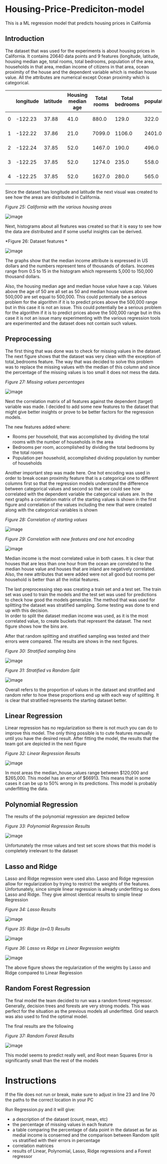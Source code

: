 # Housing-Price-Prediciton-model
This is a ML regression model that predicts housing prices in California 


## Introduction

The dataset that was used for the experiments is about housing prices in California. 
It contains 20640 data points and 9 features (longitude, latitude, housing median age, total rooms, total bedrooms, population of the area, households in that area, 
median income of citizens in that area, ocean proximity of the house and the dependent variable which is median house value. 
All the attributes are numerical except Ocean proximity which is categorical.

||longitude|latitude|Housing median age|Total rooms|Total bedrooms|population|households|Median income|Median house value|Ocean proximity|
|-----------|-----------|-----------|-----------|-----------|-----------|-----------|-----------|-----------|-----------|-----------|
|0|-122.23|37.88|41.0|880.0|129.0|322.0|126.0|8.3252|452600.0|NEAR BAY|
|1|-122.22|37.86|21.0|7099.0|1106.0|2401.0|1138.0|8.3014|358500.0|NEAR BAY|
|2|-122.24|37.85|52.0|1467.0|190.0|496.0|177.0|7.2574|352100.0|NEAR BAY|
|3|-122.25|37.85|52.0|1274.0|235.0|558.0|219.0|5.6431|341300.0|NEAR BAY|
|4|-122.25|37.85|52.0|1627.0|280.0|565.0|259.0|3.8462|342200.0|NEAR BAY|

Since the dataset has longitude and latitude the next visual was created to see how the areas are distributed in California. 

*Figure 25: California with the various housing areas*

![image](https://user-images.githubusercontent.com/82097084/166112164-054f3b46-7d7c-4e8b-9739-b582232f5b28.png)

Next, histograms about all features was created so that it is easy to see how the data are distributed and if some useful insights can be derived.

*Figure 26: Dataset features *

![image](https://user-images.githubusercontent.com/82097084/166112195-3e785d50-4387-4536-89d1-be2ffa4ed03b.png)

The graphs show that the median income attribute is expressed in US dollars and the numbers represent tens of thousands of dollars. 
Incomes range from 0.5 to 15 in the histogram which represents 5,000 to 150,000 thousand dollars.

Also, the housing median age and median house value have a cap. 
Values above the age of 50 are all set as 50 and median house values above 500,000 are set equal to 500,000.
This could potentially be a serious problem for the algorithm if it is to predict prices above the 500,000 range but in this case it is not an issue. 
This could potentially be a serious problem for the algorithm if it is to predict prices above the 500,000 range but in this case it is not an issue many 
experimenting with the various regression tools are experimented and the dataset does not contain such values.

## Preprocessing 

The first thing that was done was to check for missing values in the dataset. 
The next figure shows that the dataset was very clean with the exception of total_bedrooms feature. 
The way that was decided to solve this problem was to replace the missing values with the median of this column and since the percentage of the missing values is too small it does not mess the data.

*Figure 27:  Missing values percentages*

![image](https://user-images.githubusercontent.com/82097084/166112324-57041fa7-5fe4-4e15-988e-b1d262b46c31.png)

Next the correlation matrix of all features against the dependent (target) variable was made.
I decided to add some new features to the dataset that might give better insights or prove to be better factors for the regression models. 

The new features added where:
-	Rooms per household, that was accomplished by dividing the total rooms with the number of households in the area
-	Bedrooms per room, accomplished by dividing the total bedrooms by the total rooms 
-	Population per household, accomplished dividing population by number of households

Another important step was made here. 
One hot encoding was used in order to break ocean proximity feature that is a categorical one to different columns first so that the regression models 
understand the difference between categorical values and second so that we could see how correlated with the dependent variable the categorical values are.
In the next graphs a correlation matrix of the starting values is shown in the first figure and correlation of the values including the new that were created along 
with the categorical variables is shown

*Figure 28: Correlation of starting values*

![image](https://user-images.githubusercontent.com/82097084/166112382-6c6e804a-8172-4180-a6f1-977368698d7c.png)

*Figure 29: Correlation with new features and one hot encoding*

![image](https://user-images.githubusercontent.com/82097084/166112389-e130bebc-6bee-46fb-a753-33d9b22feb72.png)

Median income is the most correlated value in both cases. 
It is clear that houses that are less than one hour from the ocean are correlated to the median house value and houses that are inland are negatively correlated. 
Also, the new attributes that were added were not all good but rooms per household is better than all the initial features.

The last preprocessing step was creating a train set and a test set. 
The train set was used to train the models and the test set was used for predictions to check how good the models generalize. 
The method that was used for splitting the dataset was stratified sampling. Some testing was done to end up with this decision.  
In order to split the dataset median income was used, as it is the most correlated value, to create buckets that represent the dataset. 
The next figure shows how the bins are. 

After that random splitting and stratified sampling was tested and their errors were compared. 
The results are shows in the next figures.

*Figure 30: Stratified sampling bins*

![image](https://user-images.githubusercontent.com/82097084/166112445-81eb4a08-e115-46eb-8faf-af4b5a99e523.png)

*Figure 31: Stratified vs Random Split*

![image](https://user-images.githubusercontent.com/82097084/166112464-110941b7-c80d-4841-a3fe-99581603f5bb.png)

Overall refers to the proportion of values in the dataset and stratified and random refer to how these proportions end up with each way of splitting. 
It is clear that stratified represents the starting dataset better.

## Linear Regression

Linear regression has no regularization so there is not much you can do to improve this model. 
The only thing possible is to cute features manually until you have the desired result. 
After fitting the model, the results that the team got are depicted in the next figure 

*Figure 32: Linear Regression Results*

![image](https://user-images.githubusercontent.com/82097084/166112523-9462914f-72b3-4f34-9452-43574a6dce3b.png)

In most areas the median_house_values range between $120,000 and $265,000. 
This model has an error of $66913. This means that in some cases it can be up to 50% wrong in its predictions. 
This model is probably underfitting the data.

## Polynomial Regression

The results of the polynomial regression are depicted bellow

*Figure 33: Polynomial Regression Results*

![image](https://user-images.githubusercontent.com/82097084/166112556-3b85b0c7-5ef3-4571-995d-5d76cfdf59c8.png)

Unfortunately the rmse values and test set score shows that this model is completely irrelevant to the dataset 

## Lasso and Ridge 

Lasso and Ridge regression were used also. Lasso and Ridge regression allow for regularization by trying to restrict the weights of the features. 
Unfortunately, since simple linear regression is already underfitting so does Lasso and Ridge. They give almost identical results to simple linear Regression

*Figure 34: Lasso Results*

![image](https://user-images.githubusercontent.com/82097084/166112590-3f74f67c-26d3-4815-b8f7-845e76bd25e5.png)

*Figure 35: Ridge (a=0.1) Results*

![image](https://user-images.githubusercontent.com/82097084/166112598-816c33e9-6872-4913-b07b-8bcdef709cde.png)

*Figure 36: Lasso vs Ridge vs Linear Regression weights*

![image](https://user-images.githubusercontent.com/82097084/166112601-4481160c-3e17-4e01-92ff-e78b82c7e493.png)


The above figure shows the regularization of the weights by Lasso and Ridge compared to Linear Regression 

## Random Forest Regression 

The final model the team decided to run was a random forest regressor. 
Generally, decision trees and forests are very strong models. 
This was perfect for the situation as the previous models all underfitted. 
Grid search was also used to find the optimal model. 

The final results are the following

*Figure 37: Random Forest Results*

![image](https://user-images.githubusercontent.com/82097084/166112662-1a44e41f-8342-4c68-8e94-1e516358e018.png)

This model seems to predict really well, and Root mean Squares Error is significantly small than the rest of the models 

# Instructions 

If the file does not run or break, make sure to adjust in line 23 and line 70 the paths to the correct location in your PC


Run Regression.py and it will give:

- a description of the dataset (count, mean, etc)
- the percentage of missing values in each feature
- a table comparing the percentage of data point in the dataset as far as medial income is conserned and the comparison between
	Random split vs stratified with their errors in percentage
- correlation matrices 
- results of Linear, Polynomial, Lasso, Ridge regressions and a Forest regressor 
